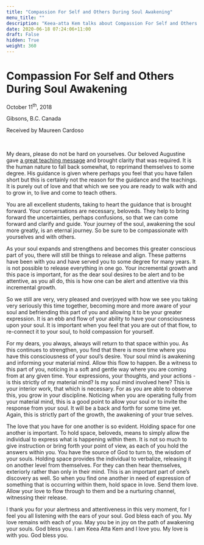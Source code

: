 ```yaml
---
title: "Compassion For Self and Others During Soul Awakening"
menu_title: ""
description: "Keea-atta Kem talks about Compassion For Self and Others During Soul Awakening"
date: 2020-06-18 07:24:06+11:00
draft: False
hidden: True
weight: 360
---
```

# Compassion For Self and Others During Soul Awakening

October 11<sup>th</sup>, 2018

Gibsons, B.C. Canada

Received by Maureen Cardoso

 

My dears, please do not be hard on yourselves. Our beloved Augustine gave [a great teaching message](/contemporary-messages/messages-sorted-year/messages-2018/augustine-calls-for-greater-responsibility-from-us-af-10-oct-2018/) and brought clarity that was required. It is the human nature to fall back somewhat, to reprimand themselves to some degree. His guidance is given where perhaps you feel that you have fallen short but this is certainly not the reason for the guidance and the teachings. It is purely out of love and that which we see you are ready to walk with and to grow in, to live and come to teach others. 

You are all excellent students, taking to heart the guidance that is brought forward. Your conversations are necessary, beloveds. They help to bring forward the uncertainties, perhaps confusions, so that we can come forward and clarify and guide. Your journey of the soul, awakening the soul more greatly, is an eternal journey. So be sure to be compassionate with yourselves and with others. 

As your soul expands and strengthens and becomes this greater conscious part of you, there will still be things to release and align. These patterns have been with you and have served you to some degree for many years. It is not possible to release everything in one go. Your incremental growth and this pace is important, for as the dear soul desires to be alert and to be attentive, as you all do, this is how one can be alert and attentive via this incremental growth. 

So we still are very, very pleased and overjoyed with how we see you taking very seriously this time together, becoming more and more aware of your soul and befriending this part of you and allowing it to be your greater expression. It is an ebb and flow of your ability to have your consciousness upon your soul. It is important when you feel that you are out of that flow, to re-connect it to your soul, to hold compassion for yourself. 

For my dears, you always, always will return to that space within you. As this continues to strengthen, you find that there is more time where you have this consciousness of your soul’s desire. Your soul mind is awakening and informing your material mind. Allow this flow to happen. Be a witness to this part of you, noticing in a soft and gentle way where you are coming from at any given time. Your expressions, your thoughts, and your actions - is this strictly of my material mind? Is my soul mind involved here? This is your interior work, that which is necessary. For as you are able to observe this, you grow in your discipline. Noticing when you are operating fully from your material mind, this is a good point to allow your soul or to invite the response from your soul. It will be a back and forth for some time yet. Again, this is strictly part of the growth, the awakening of your true selves. 

The love that you have for one another is so evident. Holding space for one another is important. To hold space, beloveds, means to simply allow the individual to express what is happening within them. It is not so much to give instruction or bring forth your point of view, as each of you hold the answers within you. You have the source of God to turn to, the wisdom of your souls. Holding space provides the individual to verbalize, releasing it on another level from themselves. For they can then hear themselves, exteriorly rather than only in their mind. This is an important part of one’s discovery as well. So when you find one another in need of expression of something that is occurring within them, hold space in love. Send them love. Allow your love to flow through to them and be a nurturing channel, witnessing their release. 

I thank you for your alertness and attentiveness in this very moment, for I feel you all listening with the ears of your soul. God bless each of you. My love remains with each of you. May you be in joy on the path of awakening your souls. God bless you. I am Keea Atta Kem and I love you. My love is with you. God bless you. 